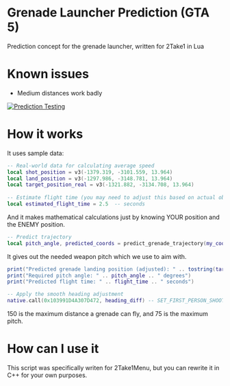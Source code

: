 # Grenade Launcher Prediction (GTA 5)
Prediction concept for the grenade launcher, written for 2Take1 in Lua

# Known issues
- Medium distances work badly

[![Prediction Testing](https://img.youtube.com/vi/0-jgVNdtUds/0.jpg)](https://www.youtube.com/watch?v=0-jgVNdtUds)

# How it works
It uses sample data:
```lua
-- Real-world data for calculating average speed
local shot_position = v3(-1379.319, -3101.559, 13.964)
local land_position = v3(-1297.986, -3148.781, 13.964)
local target_position_real = v3(-1321.882, -3134.708, 13.964)
    
-- Estimate flight time (you may need to adjust this based on actual observations)
local estimated_flight_time = 2.5  -- seconds
```

And it makes mathematical calculations just by knowing YOUR position and the ENEMY position.

```lua
-- Predict trajectory
local pitch_angle, predicted_coords = predict_grenade_trajectory(my_coords, enemy_coords)
```

It gives out the needed weapon pitch which we use to aim with.

```lua
print("Predicted grenade landing position (adjusted): " .. tostring(target_position))
print("Required pitch angle: " .. pitch_angle .. " degrees")
print("Predicted flight time: " .. flight_time .. " seconds")
```
```lua
-- Apply the smooth heading adjustment
native.call(0x103991D4A307D472, heading_diff) -- SET_FIRST_PERSON_SHOOTER_CAMERA_HEADING
```
150 is the maximum distance a grenade can fly, and 75 is the maximum pitch.

# How can I use it
This script was specifically writen for 2Take1Menu, but you can rewrite it in C++ for your own purposes.
